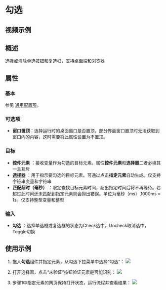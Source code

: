 # 勾选

## 视频示例

## 概述

选择或清除单选按钮和复选框，支持桌面端和浏览器

## 属性

### 基本

参见 [通用配置项](../Appendix/CommonConfigurationItems.md)。

### 可选项

- **窗口置顶**：选择运行时的桌面窗口是否置顶，部分界面窗口置顶时无法获取到窗口内的内容，这时需要将此属性设置为不置顶。

### 目标

- **控件元素** ：接收变量作为勾选的目标元素。属性**控件元素**和**选择器**二者必填其一且互斥
- **[选择器](../Appendix/Selector.md?_v=v2020.4)** ：用于指示要勾选的目标元素。可通过点击**指定元素**自动生成。仅支持字符串变量和字符串
- **匹配超时（毫秒）** ：限定查找目标元素时间，超出指定时间后将不再等待。若超过此时间还未匹配到指定元素则会抛出错误。单位为毫秒（ms）,1000ms = 1s。仅支持整型变量和整型

### 输入

- **勾选** ：选择单选框或复选框的状态为Check选中，Uncheck取消选中，Toggle切换

## 使用示例

1. 拖入**勾选**组件并指定元素，从勾选下拉菜单中选择“勾选”：
![](https://docimages.blob.core.chinacloudapi.cn/images/Activities/check-1.png)

2. 打开选择器，点击“未验证”按钮验证元素是否能识别：
![](https://docimages.blob.core.chinacloudapi.cn/images/Activities/check-2.png)

2. 步骤1中指定元素的网页保持打开状态，运行流程并查看结果：
![](https://docimages.blob.core.chinacloudapi.cn/images/Activities/check-3.png)
